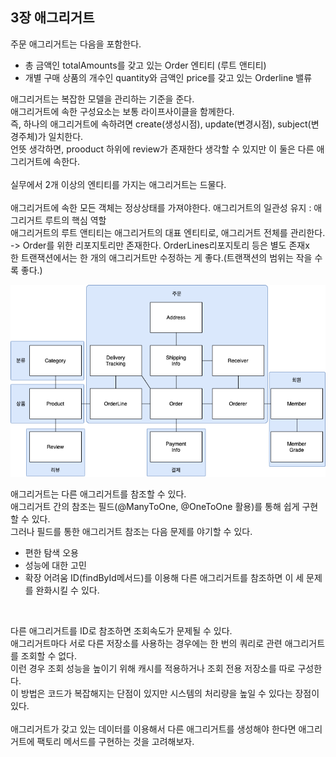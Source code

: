 ## 3장 애그리거트 

주문 애그리거트는 다음을 포함한다.
- 총 금액인 totalAmounts를 갖고 있는 Order 엔티티 (루트 앤티티)
- 개별 구매 상품의 개수인 quantity와 금액인 price를 갖고 있는 Orderline 밸류

애그리거트는 복잡한 모델을 관리하는 기준을 준다. <br>
애그리거트에 속한 구성요소는 보통 라이프사이클을 함께한다. <br>
즉, 하나의 애그리거트에 속하려면 create(생성시점), update(변경시점), subject(변경주체)가 일치한다. <br>
언뜻 생각하면, prooduct 하위에 review가 존재한다 생각할 수 있지만 이 둘은 다른 애그리거트에 속한다. <br>
<br>
실무에서 2개 이상의 엔티티를 가지는 애그리거트는 드물다. <br>
<br>
애그리거트에 속한 모든 객체는 정상상태를 가져야한다.
애그리거트의 일관성 유지 : 애그리거트 루트의 핵심 역할  <br>
애그리거트의 루트 앤티티는 애그리거트의 대표 엔티티로, 애그리거트 전체를 관리한다. <br>
-> Order를 위한 리포지토리만 존재한다. OrderLines리포지토리 등은 별도 존재x <br>
한 트랜잭션에서는 한 개의 애그리거트만 수정하는 게 좋다.(트랜잭션의 범위는 작을 수록 좋다.) <br>

![img_1.png](img_1.png)

애그리거트는 다른 애그리거트를 참조할 수 있다. <br>
애그리거트 간의 참조는 필드(@ManyToOne, @OneToOne 활용)를 통해 쉽게 구현할 수 있다. <br>
그러나 필드를 통한 애그리거트 참조는 다음 문제를 야기할 수 있다.<br>
- 편한 탐색 오용
- 성능에 대한 고민
- 확장 어려움
ID(findById메서드)를 이용해 다른 애그리거트를 참조하면 이 세 문제를 완화시킬 수 있다.<br>
<br>

다른 애그리거트를 ID로 참조하면 조회속도가 문제될 수 있다. <br>
애그리거트마다 서로 다른 저장소를 사용하는 경우에는 한 번의 쿼리로 관련 애그리거트를 조회할 수 없다.<br>
이런 경우 조회 성능을 높이기 위해 캐시를 적용하거나 조회 전용 저장소를 따로 구성한다. <br>
이 방법은 코드가 복잡해지는 단점이 있지만 시스템의 처리량을 높일 수 있다는 장점이 있다. <br>
<br>
애그리거트가 갖고 있는 데이터를 이용해서 다른 애그리거트를 생성해야 한다면 애그리거트에 팩토리 메서드를 구현하는 것을 고려해보자. <br>
